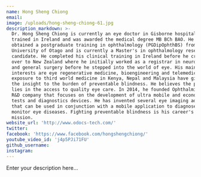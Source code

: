 ```yaml
---
name: Hong Sheng Chiong
email:
image: /uploads/hong-sheng-chiong-61.jpg
description_markdown: >-
  Dr. Hong Sheng Chiong is currently an eye doctor in Gisborne hospital. He was
  trained in Ireland and was awarded the medical degree MB BCh BAO. He also
  obtained a postgraduate training in ophthalmology (PGDipOphthBS) from
  University of Otago and is currently a Master's in ophthalmology research
  candidate. He completed his clinical training in Ireland before he crossed
  over to New Zealand where he initially worked as a registrar in neurosurgery
  and general surgery before he stepped into the world of eye. His main
  interests are eye regenerative medicine, bioengineering and telemedicine. His
  exposure to third world medicine in Kenya, Nepal and Malaysia have given him
  the insight to the burden of preventable blindness. He believes the problem
  lies in the access to quality eye care. In 2014, he founded OphthalmicDocs, an
  R&D company that focuses on the development of ultra mobile and economical eye
  tests and diagnostics devices. He has invented several eye imaging adapters
  that can be used in conjunction with a mobile application to diagnose and
  monitor eye diseases. Fighting preventable blindness is his career's primary
  mission.
website_url: 'http://www.odocs-tech.com/'
twitter:
facebook: 'https://www.facebook.com/hongshengchiong/'
youtube_video_id: 'j4p5PJi71FU'
github_username:
instagram:
---
```


Enter your description here...
